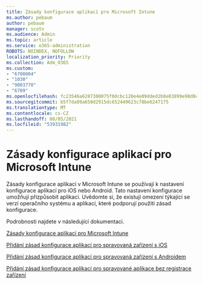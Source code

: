 ```yaml
---
title: Zásady konfigurace aplikací pro Microsoft Intune
ms.author: pebaum
author: pebaum
manager: scotv
ms.audience: Admin
ms.topic: article
ms.service: o365-administration
ROBOTS: NOINDEX, NOFOLLOW
localization_priority: Priority
ms.collection: Adm_O365
ms.custom:
- "6700004"
- "1030"
- "9003770"
- "6709"
ms.openlocfilehash: fc23546a6287300075f0dcbc120e4e09dded2b8e03899e98d8c27ff6c94b737e
ms.sourcegitcommit: b5f7da89a650d2915dc652449623c78be6247175
ms.translationtype: MT
ms.contentlocale: cs-CZ
ms.lasthandoff: 08/05/2021
ms.locfileid: "53931982"
---
```

# <a name="app-configuration-policies-for-microsoft-intune"></a>Zásady konfigurace aplikací pro Microsoft Intune

Zásady konfigurace aplikací v Microsoft Intune se používají k nastavení konfigurace aplikací pro iOS nebo Android. Tato nastavení konfigurace umožňují přizpůsobit aplikaci. Uvědomte si, že existují omezení týkající se verzí operačního systému a aplikací, které podporují použití zásad konfigurace.

Podrobnosti najdete v následující dokumentaci.

[Zásady konfigurace aplikací pro Microsoft Intune](https://docs.microsoft.com/intune/app-configuration-policies-overview)  

[Přidání zásad konfigurace aplikací pro spravovaná zařízení s iOS](https://docs.microsoft.com/intune/app-configuration-policies-use-ios)  

[Přidání zásad konfigurace aplikací pro spravovaná zařízení s Androidem](https://docs.microsoft.com/intune/app-configuration-policies-use-android)

[Přidání zásad konfigurace aplikací pro spravované aplikace bez registrace zařízení](https://docs.microsoft.com/intune/app-configuration-policies-managed-app)
